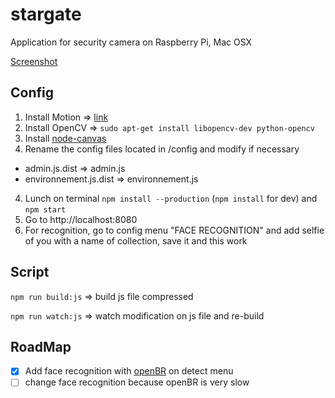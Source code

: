 # stargate
Application for security camera on Raspberry Pi, Mac OSX

[Screenshot](https://github.com/lobor/stargate/tree/screenshot)


## Config
1. Install Motion => [link](http://www.lavrsen.dk/foswiki/bin/view/Motion/WebHome) 
2. Install OpenCV => ```sudo apt-get install libopencv-dev python-opencv```
2. Install [node-canvas](https://github.com/Automattic/node-canvas)
3. Rename the config files located in /config and modify if necessary
  - admin.js.dist => admin.js
  - environnement.js.dist => environnement.js
4. Lunch on terminal ```npm install --production``` (```npm install``` for dev) and ```npm start```
5. Go to http://localhost:8080
6. For recognition, go to config menu "FACE RECOGNITION" and add selfie of you with a name of collection, save it and this work

## Script
```npm run build:js``` => build js file compressed

```npm run watch:js``` => watch modification on js file and re-build

## RoadMap
- [x] Add face recognition with [openBR](http://openbiometrics.org/) on detect menu
- [ ] change face recognition because openBR is very slow

